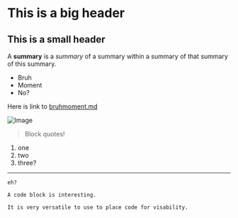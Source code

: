 # This is a big header

## This is a small header

A **summary** is a *summary* of a summary within a summary of that summary of this summary.

* Bruh
* Moment
* No?

Here is link to [bruhmoment.md](https://kennethkietvuong.github.io/cse15l-lab-reports/bruhmoment.md)

![Image](https://i.redd.it/918mym3nsjf31.jpg)

> Block quotes!

1. one
2. two
3. three?

---

`eh?`

```
A code block is interesting.

It is very versatile to use to place code for visability.
```

